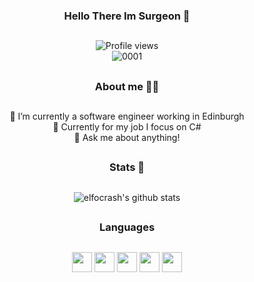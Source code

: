 <div align="center">

### Hello There Im Surgeon 👋
##
![Profile views](https://komarev.com/ghpvc/?username=MichaelSurgeon&style=for-the-badge&color=blue)
<br>
![0001](https://media1.tenor.com/m/dWGCpWhgMEEAAAAC/9z-9zteam.gif)
##

### About me 🧑‍🦰
##
  🌱 I’m currently a software engineer working in Edinburgh
  <br>
  🚀 Currently for my job I focus on C#
  <br>
  💬 Ask me about anything!
  
##

### Stats 🎯
##
![elfocrash's github stats](https://github-readme-stats.vercel.app/api?username=MichaelSurgeon&show_icons=true&theme=dracula)
##
### Languages 
##
<img width='32px' src='https://raw.githubusercontent.com/rahulbanerjee26/githubProfileReadmeGenerator/51f83dfc2091cdec25b7b33bd2d3da0996ec3efd/icons/csharp.svg'>
<img width='32px' src='https://raw.githubusercontent.com/rahulbanerjee26/githubProfileReadmeGenerator/51f83dfc2091cdec25b7b33bd2d3da0996ec3efd/icons/css.svg'>  
<img width='32px' src='https://raw.githubusercontent.com/rahulbanerjee26/githubProfileReadmeGenerator/51f83dfc2091cdec25b7b33bd2d3da0996ec3efd/icons/html.svg'> 
<img width='32px' src='https://raw.githubusercontent.com/rahulbanerjee26/githubProfileReadmeGenerator/51f83dfc2091cdec25b7b33bd2d3da0996ec3efd/icons/javascript.svg'> 
<img width='32px' src='https://raw.githubusercontent.com/rahulbanerjee26/githubProfileReadmeGenerator/51f83dfc2091cdec25b7b33bd2d3da0996ec3efd/icons/mysql.svg'> 
 
</div>

